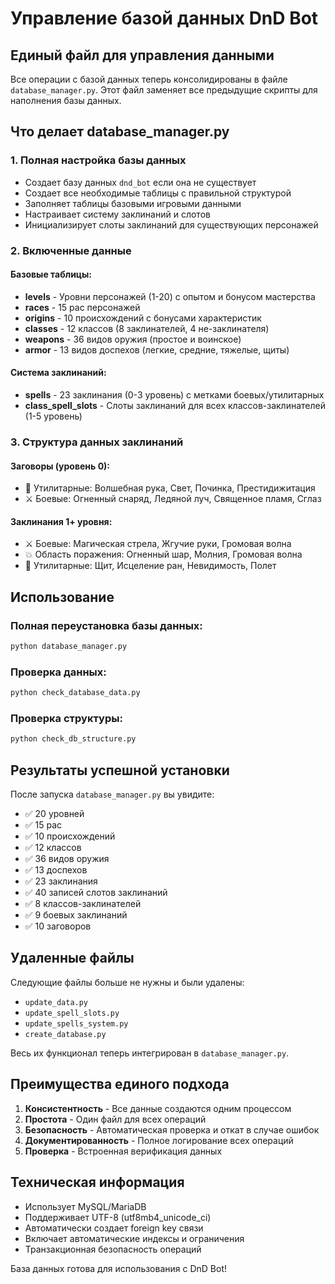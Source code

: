 # Управление базой данных DnD Bot

## Единый файл для управления данными

Все операции с базой данных теперь консолидированы в файле `database_manager.py`. Этот файл заменяет все предыдущие скрипты для наполнения базы данных.

## Что делает database_manager.py

### 1. Полная настройка базы данных
- Создает базу данных `dnd_bot` если она не существует
- Создает все необходимые таблицы с правильной структурой
- Заполняет таблицы базовыми игровыми данными
- Настраивает систему заклинаний и слотов
- Инициализирует слоты заклинаний для существующих персонажей

### 2. Включенные данные

#### Базовые таблицы:
- **levels** - Уровни персонажей (1-20) с опытом и бонусом мастерства
- **races** - 15 рас персонажей
- **origins** - 10 происхождений с бонусами характеристик
- **classes** - 12 классов (8 заклинателей, 4 не-заклинателя)
- **weapons** - 36 видов оружия (простое и воинское)
- **armor** - 13 видов доспехов (легкие, средние, тяжелые, щиты)

#### Система заклинаний:
- **spells** - 23 заклинания (0-3 уровень) с метками боевых/утилитарных
- **class_spell_slots** - Слоты заклинаний для всех классов-заклинателей (1-5 уровень)

### 3. Структура данных заклинаний

#### Заговоры (уровень 0):
- 🔧 Утилитарные: Волшебная рука, Свет, Починка, Престидижитация
- ⚔️ Боевые: Огненный снаряд, Ледяной луч, Священное пламя, Сглаз

#### Заклинания 1+ уровня:
- ⚔️ Боевые: Магическая стрела, Жгучие руки, Громовая волна
- 💥 Область поражения: Огненный шар, Молния, Громовая волна
- 🔧 Утилитарные: Щит, Исцеление ран, Невидимость, Полет

## Использование

### Полная переустановка базы данных:
```bash
python database_manager.py
```

### Проверка данных:
```bash
python check_database_data.py
```

### Проверка структуры:
```bash
python check_db_structure.py
```

## Результаты успешной установки

После запуска `database_manager.py` вы увидите:
- ✅ 20 уровней
- ✅ 15 рас
- ✅ 10 происхождений  
- ✅ 12 классов
- ✅ 36 видов оружия
- ✅ 13 доспехов
- ✅ 23 заклинания
- ✅ 40 записей слотов заклинаний
- ✅ 8 классов-заклинателей
- ✅ 9 боевых заклинаний
- ✅ 10 заговоров

## Удаленные файлы

Следующие файлы больше не нужны и были удалены:
- `update_data.py`
- `update_spell_slots.py` 
- `update_spells_system.py`
- `create_database.py`

Весь их функционал теперь интегрирован в `database_manager.py`.

## Преимущества единого подхода

1. **Консистентность** - Все данные создаются одним процессом
2. **Простота** - Один файл для всех операций
3. **Безопасность** - Автоматическая проверка и откат в случае ошибок
4. **Документированность** - Полное логирование всех операций
5. **Проверка** - Встроенная верификация данных

## Техническая информация

- Использует MySQL/MariaDB
- Поддерживает UTF-8 (utf8mb4_unicode_ci)
- Автоматически создает foreign key связи
- Включает автоматические индексы и ограничения
- Транзакционная безопасность операций

База данных готова для использования с DnD Bot!
